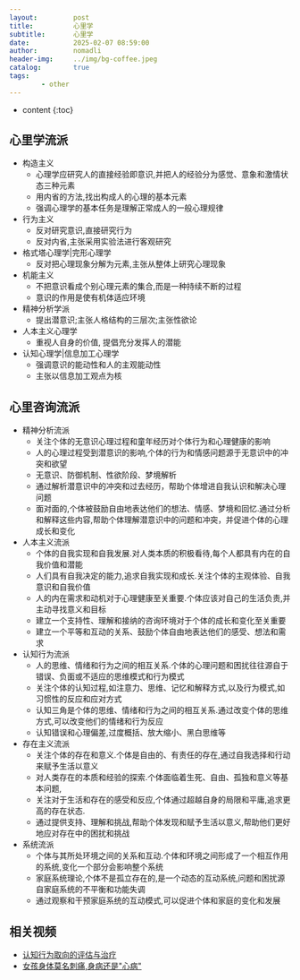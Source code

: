 ```yaml
---
layout:         post
title:          心里学
subtitle:       心里学
date:           2025-02-07 08:59:00
author:         nomadli
header-img:     ../img/bg-coffee.jpeg
catalog:        true
tags:
        - other
---
```


* content
{:toc}

## 心里学流派
- 构造主义
    - 心理学应研究人的直接经验即意识,并把人的经验分为感觉、意象和激情状态三种元素
    - 用内省的方法,找出构成人的心理的基本元素
    - 强调心理学的基本任务是理解正常成人的一般心理规律
- 行为主义
    - 反对研究意识,直接研究行为
    - 反对内省,主张采用实验法进行客观研究
- 格式塔心理学|完形心理学
    - 反对把心理现象分解为元素,主张从整体上研究心理现象
- 机能主义
    - 不把意识看成个别心理元素的集合,而是一种持续不断的过程
    - 意识的作用是使有机体适应环境
- 精神分析学派
    - 提出潜意识;主张人格结构的三层次;主张性欲论
- 人本主义心理学
    - 重视人自身的价值, 提倡充分发挥人的潜能 
- 认知心理学|信息加工心理学
    - 强调意识的能动性和人的主观能动性
    - 主张以信息加工观点为核

## 心里咨询流派
- 精神分析流派
    - 关注个体的无意识心理过程和童年经历对个体行为和心理健康的影响
    - 人的心理过程受到潜意识的影响,个体的行为和情感问题源于无意识中的冲突和欲望
    - 无意识、防御机制、性欲阶段、梦境解析
    - 通过解析潜意识中的冲突和过去经历，帮助个体增进自我认识和解决心理问题
    - 面对面的,个体被鼓励自由地表达他们的想法、情感、梦境和回忆.通过分析和解释这些内容,帮助个体理解潜意识中的问题和冲突，并促进个体的心理成长和变化
- 人本主义流派
    - 个体的自我实现和自我发展.对人类本质的积极看待,每个人都具有内在的自我价值和潜能
    - 人们具有自我决定的能力,追求自我实现和成长.关注个体的主观体验、自我意识和自我价值
    - 人的内在需求和动机对于心理健康至关重要.个体应该对自己的生活负责,并主动寻找意义和目标
    - 建立一个支持性、理解和接纳的咨询环境对于个体的成长和变化至关重要
    - 建立一个平等和互动的关系、鼓励个体自由地表达他们的感受、想法和需求
- 认知行为流派
    - 人的思维、情绪和行为之间的相互关系.个体的心理问题和困扰往往源自于错误、负面或不适应的思维模式和行为模式
    - 关注个体的认知过程,如注意力、思维、记忆和解释方式,以及行为模式,如习惯性的反应和应对方式
    - 认知三角是个体的思维、情绪和行为之间的相互关系.通过改变个体的思维方式,可以改变他们的情绪和行为反应
    - 认知错误和心理偏差,过度概括、放大缩小、黑白思维等
- 存在主义流派
    - 关注个体的存在和意义.个体是自由的、有责任的存在,通过自我选择和行动来赋予生活以意义
    - 对人类存在的本质和经验的探索.个体面临着生死、自由、孤独和意义等基本问题,
    - 关注对于生活和存在的感受和反应,个体通过超越自身的局限和平庸,追求更高的存在状态.
    - 通过提供支持、理解和挑战,帮助个体发现和赋予生活以意义,帮助他们更好地应对存在中的困扰和挑战
- 系统流派
    - 个体与其所处环境之间的关系和互动.个体和环境之间形成了一个相互作用的系统,变化一个部分会影响整个系统
    - 家庭系统理论,个体不是孤立存在的,是一个动态的互动系统,问题和困扰源自家庭系统的不平衡和功能失调
    - 通过观察和干预家庭系统的互动模式,可以促进个体和家庭的变化和发展

## 相关视频
- [认知行为取向的评估与治疗](https://www.bilibili.com/video/BV1Qg411w77e)
- [女孩身体莫名刺痛,身病还是"心病"](https://www.bilibili.com/video/BV1TR4y1W7V4)


